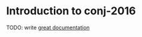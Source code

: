 # Introduction to conj-2016

TODO: write [great documentation](http://jacobian.org/writing/what-to-write/)

